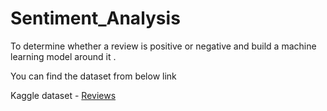 # Sentiment_Analysis

To determine whether a review is positive or negative and build a machine learning model around it .

You can find the dataset from below link


Kaggle dataset - [Reviews](https://www.kaggle.com/snap/amazon-fine-food-reviews/tasks?taskId=797)
